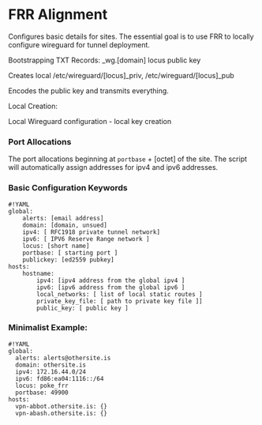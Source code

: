 # FRR Alignment

Configures basic details for sites.  The essential goal is to use FRR to locally configure wireguard for tunnel deployment.

Bootstrapping
  TXT Records:
    _wg.[domain]
    locus
    public key

Creates local /etc/wireguard/[locus]_priv,  /etc/wireguard/[locus]_pub

Encodes the public key and transmits everything.


Local Creation:

  Local Wireguard configuration
    - local key creation

### Port Allocations

The port allocations beginning at `portbase` + [octet] of the site.  The script will automatically assign addresses for ipv4 and ipv6 addresses.

### Basic Configuration Keywords

    #!YAML
    global:
        alerts: [email address]
        domain: [domain, unsued]
        ipv4: [ RFC1918 private tunnel network]
        ipv6: [ IPV6 Reserve Range network ]
        locus: [short name]
        portbase: [ starting port ]
        publickey: [ed2559 pubkey]
    hosts:
        hostname:
            ipv4: [ipv4 address from the global ipv4 ]
            ipv6: [ipv6 address from the global ipv6 ]
            local_networks: [ list of local static routes ]
            private_key_file: [ path to private key file ]]
            public_key: [ public key ]

###  Minimalist Example:

    #!YAML
    global:
      alerts: alerts@othersite.is
      domain: othersite.is
      ipv4: 172.16.44.0/24
      ipv6: fd86:ea04:1116::/64
      locus: poke_frr
      portbase: 49900
    hosts:
      vpn-abbot.othersite.is: {}
      vpn-abash.othersite.is: {}

